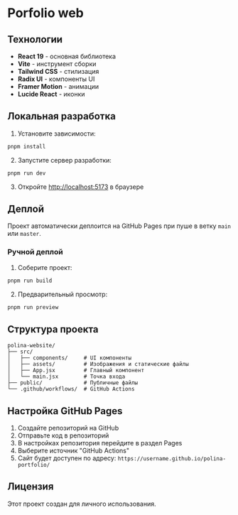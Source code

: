 # Porfolio web


## Технологии

- **React 19** - основная библиотека
- **Vite** - инструмент сборки
- **Tailwind CSS** - стилизация
- **Radix UI** - компоненты UI
- **Framer Motion** - анимации
- **Lucide React** - иконки

## Локальная разработка

1. Установите зависимости:
```bash
pnpm install
```

2. Запустите сервер разработки:
```bash
pnpm run dev
```

3. Откройте [http://localhost:5173](http://localhost:5173) в браузере

## Деплой

Проект автоматически деплоится на GitHub Pages при пуше в ветку `main` или `master`.

### Ручной деплой

1. Соберите проект:
```bash
pnpm run build
```

2. Предварительный просмотр:
```bash
pnpm run preview
```

## Структура проекта

```
polina-website/
├── src/
│   ├── components/     # UI компоненты
│   ├── assets/         # Изображения и статические файлы
│   ├── App.jsx         # Главный компонент
│   └── main.jsx        # Точка входа
├── public/             # Публичные файлы
└── .github/workflows/  # GitHub Actions
```

## Настройка GitHub Pages

1. Создайте репозиторий на GitHub
2. Отправьте код в репозиторий
3. В настройках репозитория перейдите в раздел Pages
4. Выберите источник "GitHub Actions"
5. Сайт будет доступен по адресу: `https://username.github.io/polina-portfolio/`

## Лицензия

Этот проект создан для личного использования. 
